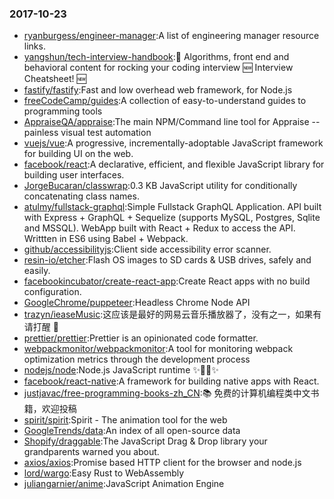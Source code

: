 ### 2017-10-23 
* [ryanburgess/engineer-manager](https://github.com//ryanburgess/engineer-manager):A list of engineering manager resource links. 
* [yangshun/tech-interview-handbook](https://github.com//yangshun/tech-interview-handbook):💯 Algorithms, front end and behavioral content for rocking your coding interview 🆕 Interview Cheatsheet! 🆕 
* [fastify/fastify](https://github.com//fastify/fastify):Fast and low overhead web framework, for Node.js 
* [freeCodeCamp/guides](https://github.com//freeCodeCamp/guides):A collection of easy-to-understand guides to programming tools 
* [AppraiseQA/appraise](https://github.com//AppraiseQA/appraise):The main NPM/Command line tool for Appraise -- painless visual test automation 
* [vuejs/vue](https://github.com//vuejs/vue):A progressive, incrementally-adoptable JavaScript framework for building UI on the web. 
* [facebook/react](https://github.com//facebook/react):A declarative, efficient, and flexible JavaScript library for building user interfaces. 
* [JorgeBucaran/classwrap](https://github.com//JorgeBucaran/classwrap):0.3 KB JavaScript utility for conditionally concatenating class names. 
* [atulmy/fullstack-graphql](https://github.com//atulmy/fullstack-graphql):Simple Fullstack GraphQL Application. API built with Express + GraphQL + Sequelize (supports MySQL, Postgres, Sqlite and MSSQL). WebApp built with React + Redux to access the API. Writtten in ES6 using Babel + Webpack. 
* [github/accessibilityjs](https://github.com//github/accessibilityjs):Client side accessibility error scanner. 
* [resin-io/etcher](https://github.com//resin-io/etcher):Flash OS images to SD cards & USB drives, safely and easily. 
* [facebookincubator/create-react-app](https://github.com//facebookincubator/create-react-app):Create React apps with no build configuration. 
* [GoogleChrome/puppeteer](https://github.com//GoogleChrome/puppeteer):Headless Chrome Node API 
* [trazyn/ieaseMusic](https://github.com//trazyn/ieaseMusic):这应该是最好的网易云音乐播放器了，没有之一，如果有请打醒 🤘 
* [prettier/prettier](https://github.com//prettier/prettier):Prettier is an opinionated code formatter. 
* [webpackmonitor/webpackmonitor](https://github.com//webpackmonitor/webpackmonitor):A tool for monitoring webpack optimization metrics through the development process 
* [nodejs/node](https://github.com//nodejs/node):Node.js JavaScript runtime ✨🐢🚀✨ 
* [facebook/react-native](https://github.com//facebook/react-native):A framework for building native apps with React. 
* [justjavac/free-programming-books-zh_CN](https://github.com//justjavac/free-programming-books-zh_CN):📚 免费的计算机编程类中文书籍，欢迎投稿 
* [spirit/spirit](https://github.com//spirit/spirit):Spirit - The animation tool for the web 
* [GoogleTrends/data](https://github.com//GoogleTrends/data):An index of all open-source data 
* [Shopify/draggable](https://github.com//Shopify/draggable):The JavaScript Drag & Drop library your grandparents warned you about. 
* [axios/axios](https://github.com//axios/axios):Promise based HTTP client for the browser and node.js 
* [lord/wargo](https://github.com//lord/wargo):Easy Rust to WebAssembly 
* [juliangarnier/anime](https://github.com//juliangarnier/anime):JavaScript Animation Engine 
